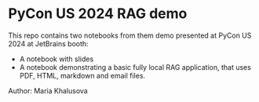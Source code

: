 # PyCon US 2024 RAG demo

This repo contains two notebooks from them demo presented at PyCon US 2024 at JetBrains booth:

* A notebook with slides
* A notebook demonstrating a basic fully local RAG application, that uses PDF, HTML, markdown and email files.

Author: Maria Khalusova
